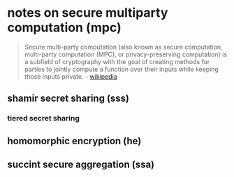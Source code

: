 # notes on secure multiparty computation (mpc)

> Secure multi-party computation (also known as secure computation, multi-party computation (MPC), or privacy-preserving computation) is a subfield of cryptography with the goal of creating methods for parties to jointly compute a function over their inputs while keeping those inputs private. - [wikipedia](https://en.wikipedia.org/wiki/Secure_multi-party_computation)

## shamir secret sharing (sss)
### tiered secret sharing

## homomorphic encryption (he)

## succint secure aggregation (ssa)
